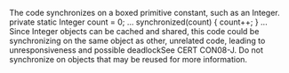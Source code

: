 The code synchronizes on a boxed primitive constant, such as an Integer. private static Integer count = 0; ... synchronized(count) { count++; } ... Since Integer objects can be cached and shared, this code could be synchronizing on the same object as other, unrelated code, leading to unresponsiveness and possible deadlockSee CERT CON08-J. Do not synchronize on objects that may be reused for more information.